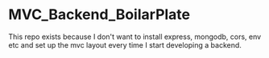 # MVC_Backend_BoilarPlate
This repo exists because I don't want to install express, mongodb, cors, env etc and set up the mvc layout every time I start developing a backend.
